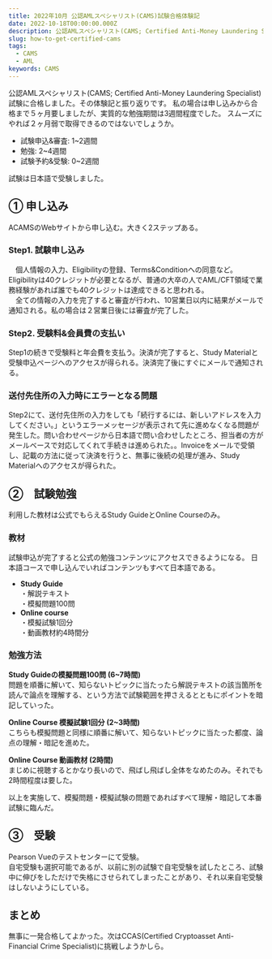 ```yaml
---
title: 2022年10月 公認AMLスペシャリスト(CAMS)試験合格体験記
date: 2022-10-18T00:00:00.000Z
description: 公認AMLスペシャリスト(CAMS; Certified Anti-Money Laundering Specialist)試験に合格しました。その体験記と振り返りです。
slug: how-to-get-certified-cams
tags: 
  - CAMS
  - AML
keywords: CAMS
---
```


公認AMLスペシャリスト(CAMS; Certified Anti-Money Laundering Specialist)試験に合格しました。その体験記と振り返りです。
私の場合は申し込みから合格まで５ヶ月要しましたが、実質的な勉強期間は3週間程度でした。
スムーズにやれば２ヶ月弱で取得できるのではないでしょうか。
- 試験申込&審査: 1~2週間
- 勉強: 2~4週間
- 試験予約&受験: 0~2週間

試験は日本語で受験しました。

<adsense></adsense>

## ① 申し込み
ACAMSのWebサイトから申し込む。大きく2ステップある。

### **Step1. 試験申し込み**  
　個人情報の入力、Eligibilityの登録、Terms&Conditionへの同意など。Eligibilityは40クレジットが必要となるが、普通の大卒の人でAML/CFT領域で業務経験があれば誰でも40クレジットは達成できると思われる。  
　全ての情報の入力を完了すると審査が行われ、10営業日以内に結果がメールで通知される。私の場合は２営業日後には審査が完了した。
### **Step2. 受験料&会員費の支払い**  
Step1の続きで受験料と年会費を支払う。決済が完了すると、Study Materialと受験申込ページへのアクセスが得られる。決済完了後にすぐにメールで通知される。

### 送付先住所の入力時にエラーとなる問題
Step2にて、送付先住所の入力をしても「続行するには、新しいアドレスを入力してください。」というエラーメッセージが表示されて先に進めなくなる問題が発生した。問い合わせページから日本語で問い合わせしたところ、担当者の方がメールベースで対応してくれて手続きは進められた。。Invoiceをメールで受領し、記載の方法に従って決済を行うと、無事に後続の処理が進み、Study Materialへのアクセスが得られた。

<adsense></adsense>

## ②　試験勉強
利用した教材は公式でもらえるStudy GuideとOnline Courseのみ。

### 教材
試験申込が完了すると公式の勉強コンテンツにアクセスできるようになる。
日本語コースで申し込んでいればコンテンツもすべて日本語である。
- **Study Guide**  
 ・解説テキスト  
 ・模擬問題100問  
- **Online course**  
 ・模擬試験1回分  
 ・動画教材約4時間分  

### 勉強方法
**Study Guideの模擬問題100問 (6~7時間)**  
問題を順番に解いて、知らないトピックに当たったら解説テキストの該当箇所を読んで論点を理解する、という方法で試験範囲を押さえるとともにポイントを暗記していった。

**Online Course 模擬試験1回分 (2~3時間)**  
こちらも模擬問題と同様に順番に解いて、知らないトピックに当たった都度、論点の理解・暗記を進めた。

**Online Course 動画教材 (2時間)**  
まじめに視聴するとかなり長いので、飛ばし飛ばし全体をなめたのみ。それでも2時間程度は要した。

以上を実施して、模擬問題・模擬試験の問題であればすべて理解・暗記して本番試験に臨んだ。

<adsense></adsense>

## ③　受験
Pearson Vueのテストセンターにて受験。  
自宅受験も選択可能であるが、以前に別の試験で自宅受験を試したところ、試験中に伸びをしただけで失格にさせられてしまったことがあり、それ以来自宅受験はしないようにしている。

## まとめ
無事に一発合格してよかった。次はCCAS(Certified Cryptoasset Anti-Financial Crime Specialist)に挑戦しようかしら。

